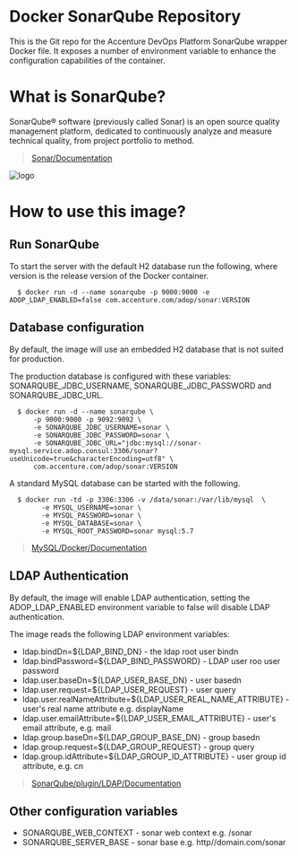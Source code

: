 # Docker SonarQube Repository

This is the Git repo for the Accenture DevOps Platform SonarQube wrapper Docker file. It exposes a number of environment variable to enhance the configuration capabilities of the container.

# What is SonarQube?

SonarQube® software (previously called Sonar) is an open source quality management platform, dedicated to continuously analyze and measure technical quality, from project portfolio to method.

> [Sonar/Documentation](http://docs.sonarqube.org/display/SONAR/Documentation)

![logo](https://upload.wikimedia.org/wikipedia/commons/e/e6/Sonarqube-48x200.png)

# How to use this image?

## Run SonarQube

To start the server with the default H2 database run the following, where version is the release version of the Docker container.
    
      $ docker run -d --name sonarqube -p 9000:9000 -e ADOP_LDAP_ENABLED=false com.accenture.com/adop/sonar:VERSION

## Database configuration

By default, the image will use an embedded H2 database that is not suited for production.

The production database is configured with these variables: SONARQUBE_JDBC_USERNAME, SONARQUBE_JDBC_PASSWORD and SONARQUBE_JDBC_URL.

      $ docker run -d --name sonarqube \
          -p 9000:9000 -p 9092:9092 \
          -e SONARQUBE_JDBC_USERNAME=sonar \
          -e SONARQUBE_JDBC_PASSWORD=sonar \
          -e SONARQUBE_JDBC_URL="jdbc:mysql://sonar-mysql.service.adop.consul:3306/sonar?useUnicode=true&characterEncoding=utf8" \
          com.accenture.com/adop/sonar:VERSION

A standard MySQL database can be started with the following.

      $ docker run -td -p 3306:3306 -v /data/sonar:/var/lib/mysql  \
            -e MYSQL_USERNAME=sonar \
            -e MYSQL_PASSWORD=sonar \
            -e MYSQL_DATABASE=sonar \
            -e MYSQL_ROOT_PASSWORD=sonar mysql:5.7

> [MySQL/Docker/Documentation](https://registry.hub.docker.com/_/mysql/)

## LDAP Authentication

By default, the image will enable LDAP authentication, setting the ADOP_LDAP_ENABLED environment variable to false will disable LDAP authentication.

The image reads the following LDAP environment variables:

 * ldap.bindDn=${LDAP_BIND_DN} - the ldap root user bindn
 * ldap.bindPassword=${LDAP_BIND_PASSWORD} - LDAP user roo user password
 * ldap.user.baseDn=${LDAP_USER_BASE_DN} - user basedn
 * ldap.user.request=${LDAP_USER_REQUEST} - user query
 * ldap.user.realNameAttribute=${LDAP_USER_REAL_NAME_ATTRIBUTE} - user's real name attribute e.g. displayName
 * ldap.user.emailAttribute=${LDAP_USER_EMAIL_ATTRIBUTE} - user's email attribute, e.g. mail
 * ldap.group.baseDn=${LDAP_GROUP_BASE_DN} - group basedn
 * ldap.group.request=${LDAP_GROUP_REQUEST} - group query
 * ldap.group.idAttribute=${LDAP_GROUP_ID_ATTRIBUTE} - user group id attribute, e.g. cn

> [SonarQube/plugin/LDAP/Documentation](http://redirect.sonarsource.com/plugins/ldap.html)

## Other configuration variables

 * SONARQUBE_WEB_CONTEXT - sonar web context e.g. /sonar
 * SONARQUBE_SERVER_BASE - sonar base e.g. http//domain.com/sonar
